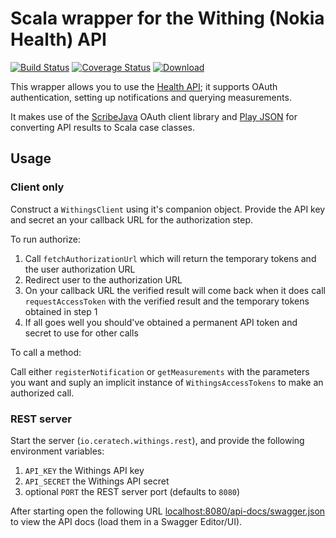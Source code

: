 # Scala wrapper for the Withing (Nokia Health) API

[![Build Status](https://travis-ci.org/Ceratech/withings-scala.svg?branch=master)](https://travis-ci.org/Ceratech/withings-scala)
[![Coverage Status](https://coveralls.io/repos/github/Ceratech/withings-scala/badge.svg?branch=master)](https://coveralls.io/github/Ceratech/withings-scala?branch=master)
[ ![Download](https://api.bintray.com/packages/ceratech/maven/withings-client/images/download.svg) ](https://bintray.com/ceratech/maven/withings-client/_latestVersion)


This wrapper allows you to use the [Health API](https://developer.health.nokia.com/api/doc); it supports OAuth authentication, setting up notifications and querying measurements.

It makes use of the [ScribeJava](https://github.com/scribejava/scribejava) OAuth client library and [Play JSON](https://www.playframework.com/documentation/2.6.x/ScalaJson) for converting API results to Scala case classes.

## Usage

### Client only

Construct a `WithingsClient` using it's companion object. Provide the API key and secret an your callback URL for the authorization step.

To run authorize:

1. Call `fetchAuthorizationUrl` which will return the temporary tokens and the user authorization URL
2. Redirect user to the authorization URL
3. On your callback URL the verified result will come back when it does call `requestAccessToken` with the verified result and the temporary tokens obtained in step 1
4. If all goes well you should've obtained a permanent API token and secret to use for other calls

To call a method:

Call either `registerNotification` or `getMeasurements` with the parameters you want and suply an implicit instance of `WithingsAccessTokens` to make an authorized call.

### REST server

Start the server (`io.ceratech.withings.rest`), and provide the following environment variables:

1. `API_KEY` the Withings API key
2. `API_SECRET` the Withings API secret
4. optional `PORT` the REST server port (defaults to `8080`)

After starting open the following URL [localhost:8080/api-docs/swagger.json](localhost:8080/api-docs/swagger.json) to view the API docs (load them in a Swagger Editor/UI).
